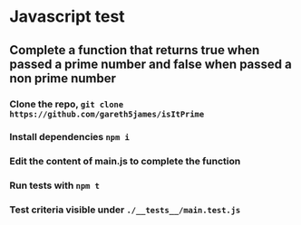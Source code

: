 # Javascript test

## Complete a function that returns true when passed a prime number and false when passed a non prime number

### Clone the repo, ```git clone https://github.com/gareth5james/isItPrime```

### Install dependencies ```npm i```

### Edit the content of main.js to complete the function

### Run tests with ```npm t```

### Test criteria visible under ```./__tests__/main.test.js```
